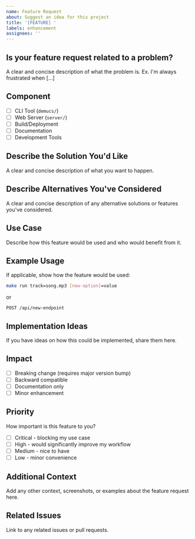 ```yaml
---
name: Feature Request
about: Suggest an idea for this project
title: '[FEATURE] '
labels: enhancement
assignees: ''
---
```


## Is your feature request related to a problem?

A clear and concise description of what the problem is. Ex. I'm always frustrated when [...]

## Component

- [ ] CLI Tool (`demucs/`)
- [ ] Web Server (`server/`)
- [ ] Build/Deployment
- [ ] Documentation
- [ ] Development Tools

## Describe the Solution You'd Like

A clear and concise description of what you want to happen.

## Describe Alternatives You've Considered

A clear and concise description of any alternative solutions or features you've considered.

## Use Case

Describe how this feature would be used and who would benefit from it.

## Example Usage

If applicable, show how the feature would be used:

```bash
make run track=song.mp3 [new-option]=value
```

or

```http
POST /api/new-endpoint
```

## Implementation Ideas

If you have ideas on how this could be implemented, share them here.

## Impact

- [ ] Breaking change (requires major version bump)
- [ ] Backward compatible
- [ ] Documentation only
- [ ] Minor enhancement

## Priority

How important is this feature to you?

- [ ] Critical - blocking my use case
- [ ] High - would significantly improve my workflow
- [ ] Medium - nice to have
- [ ] Low - minor convenience

## Additional Context

Add any other context, screenshots, or examples about the feature request here.

## Related Issues

Link to any related issues or pull requests.

